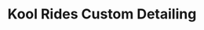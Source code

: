 ---
title: "Kool Rides Custom Detailing"
url: /fort-collins/kool-rides-custom-detailing/
shop: car repair
---